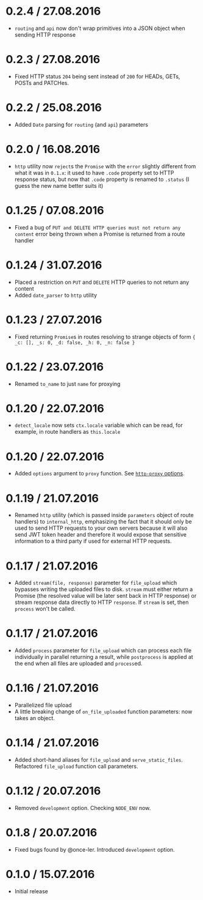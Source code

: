 0.2.4 / 27.08.2016
===================

  * `routing` and `api` now don't wrap primitives into a JSON object when sending HTTP response

0.2.3 / 27.08.2016
===================

  * Fixed HTTP status `204` being sent instead of `200` for HEADs, GETs, POSTs and PATCHes.

0.2.2 / 25.08.2016
===================

  * Added `Date` parsing for `routing` (and `api`) parameters

0.2.0 / 16.08.2016
===================

  *  `http` utility now `reject`s the `Promise` with the `error` slightly different from what it was in `0.1.x`: it used to have `.code` property set to HTTP response status, but now that `.code` property is renamed to `.status` (I guess the new name better suits it)

0.1.25 / 07.08.2016
===================

  * Fixed a bug of `PUT and DELETE HTTP queries must not return any content` error being thrown when a Promise is returned from a route handler

0.1.24 / 31.07.2016
===================

  * Placed a restriction on `PUT` and `DELETE` HTTP queries to not return any content
  * Added `date_parser` to `http` utility

0.1.23 / 27.07.2016
===================

  * Fixed returning `Promise`s in routes resolving to strange objects of form `{ _c: [], _s: 0, _d: false, _h: 0, _n: false }`

0.1.22 / 23.07.2016
===================

  * Renamed `to_name` to just `name` for proxying

0.1.20 / 22.07.2016
===================

  * `detect_locale` now sets `ctx.locale` variable which can be read, for example, in route handlers as `this.locale`

0.1.20 / 22.07.2016
===================

  * Added `options` argument to `proxy` function. See [`http-proxy` options](https://github.com/nodejitsu/node-http-proxy#options).

0.1.19 / 21.07.2016
===================

  * Renamed `http` utility (which is passed inside `parameters` object of route handlers) to `internal_http`, emphasizing the fact that it should only be used to send HTTP requests to your own servers because it will also send JWT token header and therefore it would expose that sensitive information to a third party if used for external HTTP requests.

0.1.17 / 21.07.2016
===================

  * Added `stream(file, response)` parameter for `file_upload` which bypasses writing the uploaded files to disk. `stream` must either return a Promise (the resolved value will be later sent back in HTTP response) or stream response data directly to HTTP `response`. If `stream` is set, then `process` won't be called.

0.1.17 / 21.07.2016
===================

  * Added `process` parameter for `file_upload` which can process each file individually in parallel returning a result, while `postprocess` is applied at the end when all files are uploaded and `process`ed.

0.1.16 / 21.07.2016
===================

  * Parallelized file upload
  * A little breaking change of `on_file_uploaded` function parameters: now takes an object.

0.1.14 / 21.07.2016
===================

  * Added short-hand aliases for `file_upload` and `serve_static_files`. Refactored `file_upload` function call parameters.

0.1.12 / 20.07.2016
===================

  * Removed `development` option. Checking `NODE_ENV` now.

0.1.8 / 20.07.2016
===================

  * Fixed bugs found by @once-ler. Introduced `development` option.

0.1.0 / 15.07.2016
===================

  * Initial release